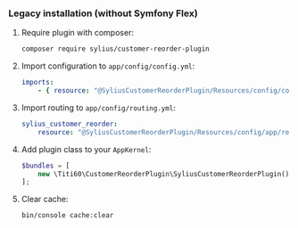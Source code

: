 ### Legacy installation (without Symfony Flex)

1. Require plugin with composer:

    ```bash
    composer require sylius/customer-reorder-plugin
    ```

2. Import configuration to `app/config/config.yml`:

    ```yaml
    imports:
        - { resource: "@SyliusCustomerReorderPlugin/Resources/config/config.yml" }
    ```

3. Import routing to `app/config/routing.yml`:

    ```yaml
    sylius_customer_reorder:
        resource: "@SyliusCustomerReorderPlugin/Resources/config/app/reorder_routing.yml"
    ```

4. Add plugin class to your `AppKernel`:

    ```php
    $bundles = [
        new \Titi60\CustomerReorderPlugin\SyliusCustomerReorderPlugin(),
    ];
    ```

5. Clear cache:

    ```bash
    bin/console cache:clear
    ```
